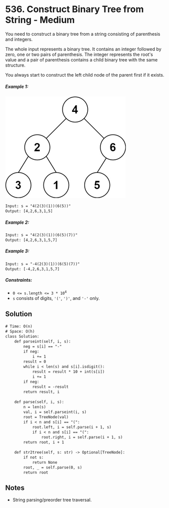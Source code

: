 # 536. Construct Binary Tree from String - Medium

You need to construct a binary tree from a string consisting of parenthesis and integers.

The whole input represents a binary tree. It contains an integer followed by zero, one or two pairs of parenthesis. The integer represents the root's value and a pair of parenthesis contains a child binary tree with the same structure.

You always start to construct the left child node of the parent first if it exists.

##### Example 1:

![](../assets/536-tree.jpg)

```
Input: s = "4(2(3)(1))(6(5))"
Output: [4,2,6,3,1,5]
```

##### Example 2:

```
Input: s = "4(2(3)(1))(6(5)(7))"
Output: [4,2,6,3,1,5,7]
```

##### Example 3:

```
Input: s = "-4(2(3)(1))(6(5)(7))"
Output: [-4,2,6,3,1,5,7]
```

##### Constraints:

- <code>0 <= s.length <= 3 * 10<sup>4</sup></code>
- `s` consists of digits, `'('`, `')'`, and `'-'` only.

## Solution

```
# Time: O(n)
# Space: O(h)
class Solution:
    def parseint(self, i, s):
        neg = s[i] == "-"
        if neg:
            i += 1
        result = 0
        while i < len(s) and s[i].isdigit():
            result = result * 10 + int(s[i])
            i += 1
        if neg:
            result = -result
        return result, i
    
    def parse(self, i, s):
        n = len(s)
        val, i = self.parseint(i, s)
        root = TreeNode(val)
        if i < n and s[i] == "(":
            root.left, i = self.parse(i + 1, s)
            if i < n and s[i] == "(":
                root.right, i = self.parse(i + 1, s)
        return root, i + 1

    def str2tree(self, s: str) -> Optional[TreeNode]:
        if not s:
            return None
        root, _ = self.parse(0, s)
        return root
```

## Notes
- String parsing/preorder tree traversal.